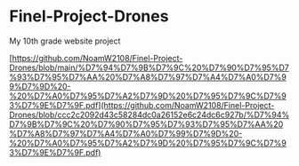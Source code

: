 # Finel-Project-Drones
 My 10th grade website project
 
[https://github.com/NoamW2108/Finel-Project-Drones/blob/main/%D7%94%D7%9B%D7%9C%20%D7%90%D7%95%D7%93%D7%95%D7%AA%20%D7%A8%D7%97%D7%A4%D7%A0%D7%99%D7%9D%20-%20%D7%A0%D7%95%D7%A2%D7%9D%20%D7%95%D7%9C%D7%93%D7%9E%D7%9F.pdf](https://github.com/NoamW2108/Finel-Project-Drones/blob/ccc2c2092d43c58284dc0a26152e6c24dc6c927b/%D7%94%D7%9B%D7%9C%20%D7%90%D7%95%D7%93%D7%95%D7%AA%20%D7%A8%D7%97%D7%A4%D7%A0%D7%99%D7%9D%20-%20%D7%A0%D7%95%D7%A2%D7%9D%20%D7%95%D7%9C%D7%93%D7%9E%D7%9F.pdf)
